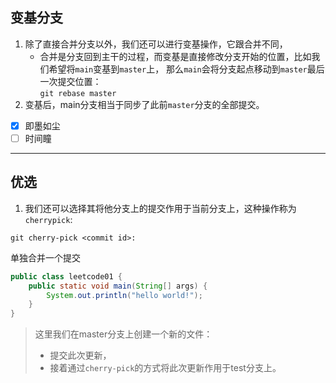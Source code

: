 ## **变基分支**  
1. 除了直接合并分支以外，我们还可以进行变基操作，它跟合并不同，   
    * 合并是分支回到主干的过程，而变基是直接修改分支开始的位置，比如我们希望将`main`变基到`master`上，
那么`main`会将分支起点移动到`master`最后一次提交位置：  
   `git rebase master`
2. 变基后，main分支相当于同步了此前`master`分支的全部提交。
* [x] 即墨如尘
* [ ] 时间瞳
***
## **优选**

1. 我们还可以选择其将他分支上的提交作用于当前分支上，这种操作称为`cherrypick`:  
```
git cherry-pick <commit id>:  
```  
单独合并一个提交 
```java
public class leetcode01 {
    public static void main(String[] args) {
        System.out.println("hello world!");
    }
}
```
> 这里我们在master分支上创建一个新的文件：
> * 提交此次更新，  
> * 接着通过`cherry-pick`的方式将此次更新作用于test分支上。
